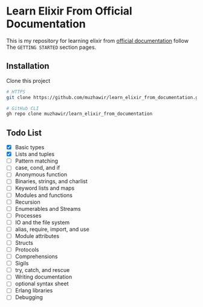 # Learn Elixir From Official Documentation

This is my repository for learning elixir from [official documentation](https://hexdocs.pm/elixir/introduction.html) follow The `GETTING STARTED` section pages.

## Installation

Clone this project

```bash
# HTTPS
git clone https://github.com/muzhawir/learn_elixir_from_documentation.git

# GitHub CLI
gh repo clone muzhawir/learn_elixir_from_documentation
```

## Todo List

- [x] Basic types
- [x] Lists and tuples
- [ ] Pattern matching
- [ ] case, cond, and if
- [ ] Anonymous function
- [ ] Binaries, strings, and charlist
- [ ] Keyword lists and maps
- [ ] Modules and functions
- [ ] Recursion
- [ ] Enumerables and Streams
- [ ] Processes
- [ ] IO and the file system
- [ ] alias, require, import, and use
- [ ] Module attributes
- [ ] Structs
- [ ] Protocols
- [ ] Comprehensions
- [ ] Sigils
- [ ] try, catch, and rescue
- [ ] Writing documentation
- [ ] optional syntax sheet
- [ ] Erlang libraries
- [ ] Debugging
